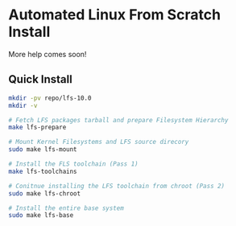 # Automated Linux From Scratch Install

More help comes soon!

## Quick Install

```sh
mkdir -pv repo/lfs-10.0
mkdir -v 

# Fetch LFS packages tarball and prepare Filesystem Hierarchy
make lfs-prepare

# Mount Kernel Filesystems and LFS source direcory
sudo make lfs-mount

# Install the FLS toolchain (Pass 1)
make lfs-toolchains

# Conitnue installing the LFS toolchain from chroot (Pass 2)
sudo make lfs-chroot

# Install the entire base system
sudo make lfs-base
```

